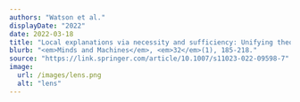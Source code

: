 ```yaml
---
authors: "Watson et al."
displayDate: "2022"
date: 2022-03-18
title: "Local explanations via necessity and sufficiency: Unifying theory and practice"
blurb: "<em>Minds and Machines</em>, <em>32</em>(1), 185-218."
source: "https://link.springer.com/article/10.1007/s11023-022-09598-7"
image:
  url: /images/lens.png
  alt: "lens"
---
```


